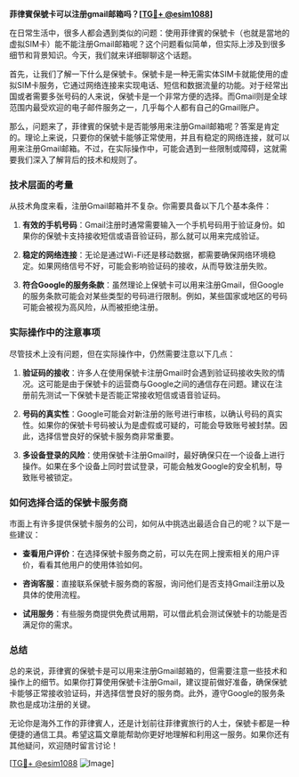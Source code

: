**菲律賓保號卡可以注册gmail邮箱吗？[[TG💪+ @esim1088](https://t.me/s/esim1088)]**

在日常生活中，很多人都会遇到类似的问题：使用菲律賓的保號卡（也就是當地的虚拟SIM卡）能不能注册Gmail邮箱呢？这个问题看似简单，但实际上涉及到很多细节和背景知识。今天，我们就来详细聊聊这个话题。

首先，让我们了解一下什么是保號卡。保號卡是一种无需实体SIM卡就能使用的虚拟SIM卡服务，它通过网络连接来实现电话、短信和数据流量的功能。对于经常出国或者需要多张号码的人来说，保號卡是一个非常方便的选择。而Gmail则是全球范围内最受欢迎的电子邮件服务之一，几乎每个人都有自己的Gmail账户。

那么，问题来了，菲律賓的保號卡是否能够用来注册Gmail邮箱呢？答案是肯定的。理论上来说，只要你的保號卡能够正常使用，并且有稳定的网络连接，就可以用来注册Gmail邮箱。不过，在实际操作中，可能会遇到一些限制或障碍，这就需要我们深入了解背后的技术和规则了。

### **技术层面的考量**

从技术角度来看，注册Gmail邮箱并不复杂。你需要具备以下几个基本条件：

1. **有效的手机号码**：Gmail注册时通常需要输入一个手机号码用于验证身份。如果你的保號卡支持接收短信或语音验证码，那么就可以用来完成验证。
   
2. **稳定的网络连接**：无论是通过Wi-Fi还是移动数据，都需要确保网络环境稳定。如果网络信号不好，可能会影响验证码的接收，从而导致注册失败。

3. **符合Google的服务条款**：虽然理论上保號卡可以用来注册Gmail，但Google的服务条款可能会对某些类型的号码进行限制。例如，某些国家或地区的号码可能会被视为高风险，从而被拒绝注册。

### **实际操作中的注意事项**

尽管技术上没有问题，但在实际操作中，仍然需要注意以下几点：

1. **验证码的接收**：许多人在使用保號卡注册Gmail时会遇到验证码接收失败的情况。这可能是由于保號卡的运营商与Google之间的通信存在问题。建议在注册前先测试一下保號卡是否能正常接收短信或语音验证码。

2. **号码的真实性**：Google可能会对新注册的账号进行审核，以确认号码的真实性。如果你的保號卡号码被认为是虚假或可疑的，可能会导致账号被封禁。因此，选择信誉良好的保號卡服务商非常重要。

3. **多设备登录的风险**：使用保號卡注册Gmail时，最好确保只在一个设备上进行操作。如果在多个设备上同时尝试登录，可能会触发Google的安全机制，导致账号被锁定。

### **如何选择合适的保號卡服务商**

市面上有许多提供保號卡服务的公司，如何从中挑选出最适合自己的呢？以下是一些建议：

- **查看用户评价**：在选择保號卡服务商之前，可以先在网上搜索相关的用户评价，看看其他用户的使用体验如何。
  
- **咨询客服**：直接联系保號卡服务商的客服，询问他们是否支持Gmail注册以及具体的使用流程。

- **试用服务**：有些服务商提供免费试用期，可以借此机会测试保號卡的功能是否满足你的需求。

### **总结**

总的来说，菲律賓的保號卡是可以用来注册Gmail邮箱的，但需要注意一些技术和操作上的细节。如果你打算使用保號卡注册Gmail，建议提前做好准备，确保保號卡能够正常接收验证码，并选择信誉良好的服务商。此外，遵守Google的服务条款也是成功注册的关键。

无论你是海外工作的菲律賓人，还是计划前往菲律賓旅行的人士，保號卡都是一种便捷的通信工具。希望这篇文章能帮助你更好地理解和利用这一服务。如果你还有其他疑问，欢迎随时留言讨论！

[[TG💪+ @esim1088](https://t.me/s/esim1088) ![Image](https://i.postimg.cc/4NQfJmqS/Snipaste-2025-05-13-00-14-12.png)]